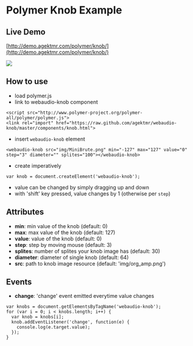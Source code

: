 # Polymer Knob Example

## Live Demo
[http://demo.agektmr.com/polymer/knob/](http://demo.agektmr.com/polymer/knob/)

![](https://raw.github.com/agektmr/webaudio-knob/master/img/screenshot.png)

## How to use
- load polymer.js
- link to webaudio-knob component

```
<script src="http://www.polymer-project.org/polymer-all/polymer/polymer.js">
<link rel="import" href="https://raw.github.com/agektmr/webaudio-knob/master/components/knob.html">
```

- insert `webaudio-knob` element

```
<webaudio-knob src="img/MiniBrute.png" min="-127" max="127" value="0" step="3" diameter="" splites="100"></webaudio-knob>
```

- create imperatively

```
var knob = document.createElement('webaudio-knob');
```

- value can be changed by simply dragging up and down
- with 'shift' key pressed, value changes by 1 (otherwise per `step`)

## Attributes
- **min**: min value of the knob (default: 0)
- **max**: max value of the knob (default: 127)
- **value**: value of the knob (default: 0)
- **step**: step by moving mouse (default: 3)
- **splites**: number of splites your knob image has (default: 30)
- **diameter**: diameter of single knob (default: 64)
- **src**: path to knob image resource (default: 'img/org_amp.png')

## Events
- **change**: 'change' event emitted everytime value changes

```
var knobs = document.getElementsByTagName('webaudio-knob');
for (var i = 0; i < knobs.length; i++) {
  var knob = knobs[i];
  knob.addEventListener('change', function(e) {
    console.log(e.target.value);
  });
}
```